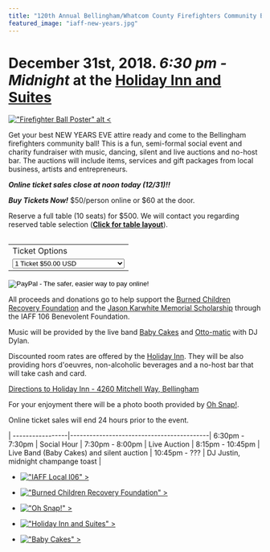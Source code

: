```yaml
---
title: "120th Annual Bellingham/Whatcom County Firefighters Community Ball"
featured_image: "iaff-new-years.jpg"
---
```


# December 31st, 2018.  *6:30 pm - Midnight* at the [Holiday Inn and Suites][1]

[!["Firefighter Ball Poster" alt <](poster.jpg "Bellingham Firefighers Community Ball")](poster.jpg)

Get your best NEW YEARS EVE attire ready and come to the Bellingham firefighters
community ball! This is a fun, semi-formal social event and charity fundraiser
with music, dancing, silent and live auctions and no-host bar. The auctions will
include items, services and gift packages from local business, artists and
entrepreneurs.

<div id="form">
<p><b><em>Online ticket sales close at noon today (12/31)!!</em></b></p>
<p><b><em>Buy Tickets Now!</em></b> $50/person online or $60 at the door.</p>
<p>Reserve a full table (10 seats) for $500. We will contact you regarding
reserved table selection (<a href="tables.jpg"><b>Click for table layout</b></a>).</p>
<img alt="" border="0" src="https://www.paypalobjects.com/en_US/i/scr/pixel.gif" width="1" height="1">
<form action="https://www.paypal.com/cgi-bin/webscr" method="post" target="_top">
<input type="hidden" name="cmd" value="_s-xclick">
<input type="hidden" name="hosted_button_id" value="UKHFK5MVCUT86">
<table>
<tr><td><input type="hidden" name="on0" value="Ticket Options">Ticket Options</td></tr><tr><td><select name="os0">
	<option value="1 Ticket">1 Ticket $50.00 USD</option>
	<option value="2 Tickets">2 Tickets $100.00 USD</option>
	<option value="Full table (10 seats)">Full table (10 seats) $500.00 USD</option>
</select> </td></tr>
</table>
<input type="hidden" name="currency_code" value="USD">
<input type="image" src="https://www.paypalobjects.com/en_US/i/btn/btn_buynowCC_LG.gif" border="0" name="submit" alt="PayPal - The safer, easier way to pay online!">
<img alt="" border="0" src="https://www.paypalobjects.com/en_US/i/scr/pixel.gif" width="1" height="1">
</form>
</div>

All proceeds and donations go to help support the [Burned Children Recovery
Foundation][2] and the [Jason Karwhite Memorial Scholarship][7] through the IAFF 106
Benevolent Foundation.

Music will be provided by the live band [Baby Cakes][3] and [Otto-matic][5] with
DJ Dylan.

Discounted room rates are offered by the [Holiday Inn][1]. They will be also
providing hors d'oeuvres, non-alcoholic beverages and a no-host bar that will
take cash and card.

[Directions to Holiday Inn - 4260 Mitchell Way, Bellingham][6]

For your enjoyment there will be a photo booth provided by [Oh Snap!][5].

Online ticket sales will end 24 hours prior to the event.

  | 
-----------------|-------------------------------------------|
6:30pm - 7:30pm  | Social Hour                               |
7:30pm - 8:00pm  | Live Auction                              |
8:15pm - 10:45pm | Live Band (Baby Cakes) and silent auction |
10:45pm - ???    | DJ Justin, midnight champange toast       |

* [!["IAFF Local l06" >](iaff106.jpg "IAFF Local 106")](https://iaff106.com)

* [!["Burned Children Recovery Foundation" >](burned.png "Burned Children Recovery Foundation")][2]
 
* [!["Oh Snap!" >](ohsnaplogo.jpg "Oh Snap!")][4]

* [!["Holiday Inn and Suites" >](holidayinn.png "Holiday Inn and Suites")][1]

* [!["Baby Cakes" >](babycakes.png "Baby Cakes")][3]
 

[1]: https://www.ihg.com/holidayinn/hotels/us/en/find-hotels/hotel/rooms?qDest=4260%20Mitchell%20Way%20Bellingham%20Washington%20United%20States&qCiMy=112018&qCiD=31&qCoMy=02019&qCoD=1&qAdlt=1&qChld=0&qRms=1&qRtP=6CBARC&qIta=99801505&qGrpCd=FFB&qSlH=BLIHI&qAkamaiCC=US&qSrt=sBR&qBrs=re.ic.in.vn.cp.vx.hi.ex.rs.cv.sb.cw.ma.ul.ki.va&qWch=0&qSmP=1&setPMCookies=true&qRad=30&icdv=99801505 "Holiday Inn and Suites"
[2]: http://www.burnedchildrenrecovery.org/ "Burned Children Recovery Foundation"
[3]: http://www.babycakesband.com/ "Baby Cakes Band"
[4]: http://www.ohsnapeventphotobooths.com "OhSnap Photo Booths"
[5]: http://www.ottoolson.com/ "Otto-Matic Mobile Music"
[6]: https://goo.gl/maps/x2pV7cUeb1B2 "Directions to Holiday Inn"
[7]: https://www.iaff106.com/news/story/firefighter-jason-karwhite-memorial-scholarship "Jason Karwhite Memorial Scholarship"
[8]: mailto://bellinghamfirefightersball@gmail.com
